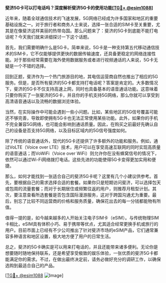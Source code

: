 **斐济5G卡可以打电话吗？深度解析斐济5G卡的使用功能[[TG💪+ @esim1088](https://t.me/s/esim1088)]**

近年来，随着全球通信技术的飞速发展，5G网络已经成为许多国家和地区的重要基础设施之一。对于旅行者和商务人士来说，选择一张合适的SIM卡至关重要，尤其是在像斐济这样美丽的热带岛国。那么问题来了：斐济的5G卡到底能不能打电话呢？今天我们就来详细探讨一下这个话题。

首先，我们需要明确什么是5G卡。简单来说，5G卡是一种支持第五代移动通信技术的SIM卡，它不仅能够提供更快的数据传输速度，还具备更稳定的网络连接性能。对于那些经常需要在海外使用数据服务或者进行视频通话的人来说，5G卡无疑是一个不错的选择。

回到正题，斐济作为一个热门旅游目的地，其电信运营商自然也推出了相应的5G服务。但是，是否所有斐济的5G卡都支持打电话呢？答案是肯定的。大多数情况下，斐济的5G卡不仅支持高速上网，同时也具备基本的语音通话功能。这意味着只要你购买了一张斐济的5G卡，并且你的手机支持5G网络，那么你就可以享受到高清语音通话以及流畅的数据浏览体验。

当然，在实际操作中可能会遇到一些小问题。比如，某些地区的5G信号覆盖可能还不够完善，导致即使拥有5G卡也无法正常使用某些功能。此外，如果你的手机不完全兼容5G网络，也可能会影响到通话质量。因此，在购买之前最好先确认自己的设备是否支持5G网络，以及目标区域内的5G信号强度如何。

除了传统的语音通话外，现代的5G卡还提供了许多额外的功能和服务。例如，通过VoLTE（Voice over LTE）技术，用户可以在享受高速互联网的同时实现高质量的语音通话；而VoWiFi（Voice over WiFi）则允许你在没有蜂窝信号的情况下，依然可以通过Wi-Fi网络拨打电话。这些先进的功能使得5G卡变得更加实用和便捷。

那么，如何才能找到一张适合自己的斐济5G卡呢？这里有几个小建议供参考。首先，要根据自己的需求选择合适的套餐。如果你只是短期访问斐济，可以选择包天或包周的流量套餐；而对于长期居住或频繁往返的用户，则推荐月租型计划。其次，要注意查看所选套餐是否包含国际漫游服务，这对于跨国沟通尤为重要。最后，别忘了比较不同运营商的价格和服务质量，确保花出去的每一分钱都能物有所值。

值得一提的是，如今越来越多的人开始关注电子SIM卡（eSIM）。与传统物理SIM卡相比，eSIM具有体积小巧、易于携带等优点，尤其适合经常更换手机或旅行的用户。目前市面上已经有不少公司推出了针对斐济市场的eSIM产品，它们通常兼容多种语言和地区设置，极大地方便了用户的日常生活。

总之，斐济的5G卡确实是可以用来打电话的，并且还能带来诸多便利。无论你是想要随时随地保持联系，还是希望享受极致的娱乐体验，一张优质的斐济5G卡都能满足你的需求。不过，在做出最终决定前，请务必做好充分的调研工作，以确保选购到最适合自己的产品。

[[TG💪+ @esim1088](https://t.me/s/esim1088) ![Image](https://i.postimg.cc/4NQfJmqS/Snipaste-2025-05-13-00-14-12.png)]